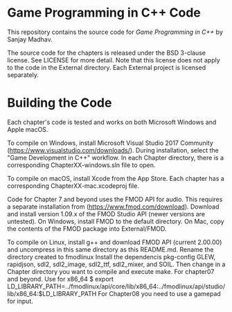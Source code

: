 # Game Programming in C++ Code
This repository contains the source code for *Game Programming in C++* by Sanjay Madhav.

The source code for the chapters is released under the BSD 3-clause
license. See LICENSE for more detail. Note that this license does not apply to
the code in the External directory. Each External project is licensed separately.

# Building the Code
Each chapter's code is tested and works on both Microsoft Windows and Apple macOS.

To compile on Windows, install Microsoft Visual Studio 2017 Community
(https://www.visualstudio.com/downloads/). During installation, select the
"Game Development in C++" workflow. In each Chapter directory, there is a
corresponding ChapterXX-windows.sln file to open.

To compile on macOS, install Xcode from the App Store. Each chapter has
a corresponding ChapterXX-mac.xcodeproj file.

Code for Chapter 7 and beyond uses the FMOD API for audio. This requires
a separate installation from (https://www.fmod.com/download). Download
and install version 1.09.x of the FMOD Studio API (newer versions are untested).
On Windows, install FMOD to the default directory. On Mac, copy the contents
of the FMOD package into External/FMOD.

To compile on Linux, install g++ and download FMOD API (current 2.00.00) and uncompress in this
same directory as this README.md.  Rename the directory created to fmodlinux 
Install the dependencis pkg-config GLEW, rapidjson, sdl2, sdl2_image, sdl2_ttf,
sdl2_mixer, and SOIL.  Then change in a Chapter directory you want to compile
and execute make.  For chapter07 and beyond. Use for x86_64 
$ export LD_LIBRARY_PATH=../fmodlinux/api/core/lib/x86_64:../fmodlinux/api/studio/lib/x86_64:$LD_LIBRARY_PATH
For Chapter08 you need to use a gamepad for input.

